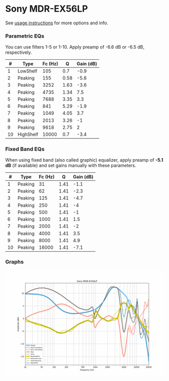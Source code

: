 # Sony MDR-EX56LP
See [usage instructions](https://github.com/jaakkopasanen/AutoEq#usage) for more options and info.

### Parametric EQs
You can use filters 1-5 or 1-10. Apply preamp of -6.6 dB or -6.5 dB, respectively.

|   # | Type      |   Fc (Hz) |    Q |   Gain (dB) |
|-----|-----------|-----------|------|-------------|
|   1 | LowShelf  |       105 | 0.7  |        -0.9 |
|   2 | Peaking   |       155 | 0.58 |        -5.6 |
|   3 | Peaking   |      3252 | 1.63 |        -3.6 |
|   4 | Peaking   |      4735 | 1.34 |         7.5 |
|   5 | Peaking   |      7688 | 3.35 |         3.3 |
|   6 | Peaking   |       841 | 5.29 |        -1.9 |
|   7 | Peaking   |      1049 | 4.05 |         3.7 |
|   8 | Peaking   |      2013 | 3.26 |        -1   |
|   9 | Peaking   |      9618 | 2.75 |         2   |
|  10 | HighShelf |     10000 | 0.7  |        -3.4 |

### Fixed Band EQs
When using fixed band (also called graphic) equalizer, apply preamp of **-5.1 dB** (if available) and set gains manually with these parameters.

|   # | Type    |   Fc (Hz) |    Q |   Gain (dB) |
|-----|---------|-----------|------|-------------|
|   1 | Peaking |        31 | 1.41 |        -1.1 |
|   2 | Peaking |        62 | 1.41 |        -2.3 |
|   3 | Peaking |       125 | 1.41 |        -4.7 |
|   4 | Peaking |       250 | 1.41 |        -4   |
|   5 | Peaking |       500 | 1.41 |        -1   |
|   6 | Peaking |      1000 | 1.41 |         1.5 |
|   7 | Peaking |      2000 | 1.41 |        -2   |
|   8 | Peaking |      4000 | 1.41 |         3.5 |
|   9 | Peaking |      8000 | 1.41 |         4.9 |
|  10 | Peaking |     16000 | 1.41 |        -7.1 |

### Graphs
![](./Sony%20MDR-EX56LP.png)
